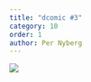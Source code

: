 ```yaml
---
title: "dcomic #3"
category: 10
order: 1
author: Per Nyberg
---
```


<img src="https://dbuggen.s3.amazonaws.com/dtugget/dComic-3.png" class="no-crop">
